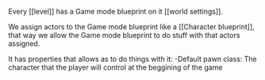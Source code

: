 Every [[level]] has a Game mode blueprint on it [[world settings]].

We assign actors to the Game mode blueprint like a [[Character blueprint]], that way we allow the Game mode blueprint to do stuff with that actors assigned.

It has properties that allows as to do things with it:
	-Default pawn class: The character that the player will control at the beggining of the game
	